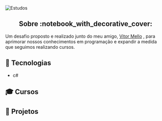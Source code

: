 <img alt="Estudos" src="https://user-images.githubusercontent.com/46610114/118693618-9a594b80-b7e1-11eb-826b-a06c125022c9.png" />
<h2 align="center">
  Sobre :notebook_with_decorative_cover:
</h2>

Um desafio proposto e realizado junto do meu amigo, [Vitor Mello](https://github.com/vitorlmello) , para aprimorar nossos conhecimentos em programação e expandir a medida que seguimos realizando cursos.


## :wrench: Tecnologias
* c#

## :mortar_board: Cursos

## :triangular_ruler: Projetos
